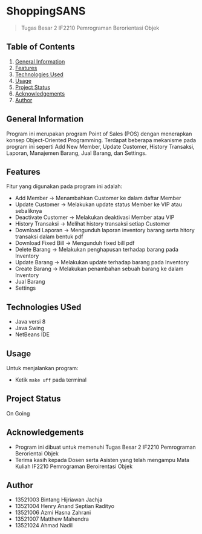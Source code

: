 # ShoppingSANS
> Tugas Besar 2 IF2210 Pemrograman Berorientasi Objek

## Table of Contents
1. [General Information](#general-information)
2. [Features](#features)
3. [Technologies Used](#technologies-used)
4. [Usage](#usage)
5. [Project Status](#project-status)
6. [Acknowledgements](#acknowledgements)
7. [Author](#author)

## General Information
Program ini merupakan program Point of Sales (POS) dengan menerapkan konsep Object-Oriented Programming. Terdapat beberapa mekanisme pada program ini seperti Add New Member, Update Customer, History Transaksi, Laporan, Manajemen Barang, Jual Barang, dan Settings.

## Features
Fitur yang digunakan pada program ini adalah:
- Add Member -> Menambahkan Customer ke dalam daftar Member
- Update Customer -> Melakukan update status Member ke VIP atau sebaliknya
- Deactivate Customer -> Melakukan deaktivasi Member atau VIP
- History Transaksi -> Melihat history transaksi setiap Customer
- Download Laporan -> Mengunduh laporan inventory barang serta hitory transaksi dalam bentuk pdf
- Download Fixed Bill -> Mengunduh fixed bill pdf
- Delete Barang -> Melakukan penghapusan terhadap barang pada Inventory
- Update Barang -> Melakukan update terhadap barang pada Inventory
- Create Barang -> Melakukan penambahan sebuah barang ke dalam Inventory
- Jual Barang
- Settings

## Technologies USed
- Java versi 8
- Java Swing
- NetBeans IDE

## Usage
Untuk menjalankan program:
- Ketik `make uff` pada terminal

## Project Status
On Going

## Acknowledgements
- Program ini dibuat untuk memenuhi Tugas Besar 2 IF2210 Pemrograman Berorientai Objek
- Terima kasih kepada Dosen serta Asisten yang telah mengampu Mata Kuliah IF2210 Pemrograman Beroirentasi Objek

## Author
- 13521003 Bintang Hijriawan Jachja
- 13521004 Henry Anand Septian Radityo
- 13521006 Azmi Hasna Zahrani
- 13521007 Matthew Mahendra
- 13521024 Ahmad Nadil
